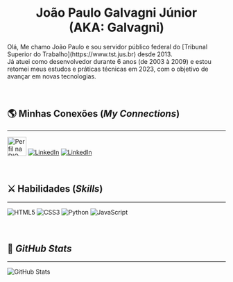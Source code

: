 <h1 align="center">João Paulo Galvagni Júnior </br>(AKA: Galvagni)</h1>
Olá, 
Me chamo João Paulo e sou servidor público federal do [Tribunal Superior do Trabalho](https://www.tst.jus.br) desde 2013. <br>
Já atuei como desenvolvedor durante 6 anos (de 2003 à 2009) e estou retomei meus estudos e práticas técnicas em 2023, com o objetivo de avançar em novas tecnologias.
<br><br><br>

## 🌎 Minhas Conexões (*My Connections*)
---
<!-- Link para o perfil da DIO: https://www.dio.me/users/galvagni81  -->
<a href="https://www.dio.me/users/galvagni81"><img alt="Perfil na DIO" src="https://hermes.digitalinnovation.one/assets/diome/logo-full.svg" height=44px style="vertical-align:bottom;display:inline-block"></a>
[![LinkedIn](https://img.shields.io/badge/LinkedIn-000?style=for-the-badge&logo=linkedin&logoColor=0E76A8)](https://www.linkedin.com/in/tigalvagni/)
[![LinkedIn](https://img.shields.io/badge/GitHub-000?style=for-the-badge&logo=github&logoColor=0E76A8)](https://github.com/galvagni81)
<br><br><br>

## ⚔️ Habilidades (*Skills*)
---
![HTML5](https://img.shields.io/badge/HTML5-000?style=for-the-badge&logo=html5)
![CSS3](https://img.shields.io/badge/CSS3-000?style=for-the-badge&logo=css3&logoColor=264CE4)
![Python](https://img.shields.io/badge/Python-000?style=for-the-badge&logo=python)
![JavaScript](https://img.shields.io/badge/JavaScript-000?style=for-the-badge&logo=javascript)
<br><br><br>
## 🚀 *GitHub Stats*
---
![GitHub Stats](https://github-readme-stats.vercel.app/api?username=galvagni81&theme=transparent&bg_color=770092&border_color=a058f5&show_icons=true&icon_color=91ff95&title_color=91ff95&text_color=FF0)